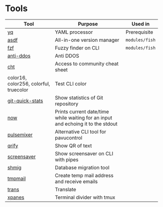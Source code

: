 # Tools
|Tool|Purpose|Used in|
|----|-------|-------|
|[yq](https://github.com/mikefarah/yq)|YAML processor|Prerequisite|
|[asdf](https://asdf-vm.com/)|All-in-one version manager|`modules/fish`|
|[fzf](https://github.com/junegunn/fzf)|Fuzzy finder on CLI|`modules/fish`|
|[anti-ddos](https://github.com/anti-ddos/Anti-DDOS)|Anti DDOS||
|[cht](https://cht.sh)|Access to community cheat sheet||
|color16, color256, colorful, truecolor|Test CLI color||
|[git-quick-stats](https://github.com/arzzen/git-quick-stats)|Show statistics of Git repository||
|[now](https://github.com/apankrat/now.sh)|Prints current date/time while waiting for an input and echoing it to the stdout||
|[pulsemixer](https://github.com/GeorgeFilipkin/pulsemixer)|Alternative CLI tool for pavucontrol||
|[qrify](https://github.com/alexanderepstein/Bash-Snippets)|Show QR of text||
|[screensaver](https://github.com/pipeseroni/pipes.sh)|Show screensaver on CLI with pipes||
|[shmig](https://github.com/mbucc/shmig)|Database migration tool||
|[tmpmail](https://github.com/sdushantha/tmpmail)|Create temp mail address and receive emails||
|[trans](https://github.com/soimort/translate-shell)|Translate||
|[xpanes](https://github.com/greymd/tmux-xpanes)|Terminal divider with tmux||
